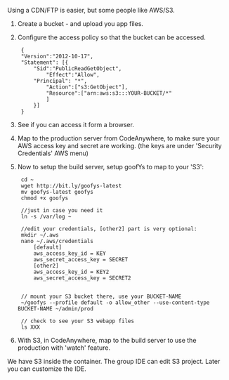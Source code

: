 

Using a CDN/FTP is easier, but some people like AWS/S3.

1. Create a bucket - and upload you app files.

2. Configure the access policy so that the bucket can be accessed.


		{
		"Version":"2012-10-17",
		"Statement": [{
			"Sid":"PublicReadGetObject",
				"Effect":"Allow",
			"Principal": "*",
				"Action":["s3:GetObject"],
				"Resource":["arn:aws:s3:::YOUR-BUCKET/*"
				]
			}]
		}

3. See if you can access it form a browser.

4. Map to the production server from CodeAnywhere, to make sure your AWS access key and secret are working. (the keys are under 'Security Credentials' AWS menu)

3. Now to setup the build server, setup goofYs to map to your 'S3':

		cd ~
		wget http://bit.ly/goofys-latest
		mv goofys-latest goofys
		chmod +x goofys

		//just in case you need it
		ln -s /var/log ~

		//edit your credentials, [other2] part is very optional:
		mkdir ~/.aws
		nano ~/.aws/credentials
			[default]
			aws_access_key_id = KEY
			aws_secret_access_key = SECRET
			[other2]
			aws_access_key_id = KEY2
			aws_secret_access_key = SECRET2


		// mount your S3 bucket there, use your BUCKET-NAME
		~/goofys --profile default -o allow_other --use-content-type BUCKET-NAME ~/admin/prod

		// check to see your S3 webapp files
		ls XXX

4. With S3, in CodeAnywhere, map to the build server to use the production with 'watch' feature.

 We have S3 inside the container. The group IDE can edit S3 project. Later you can customize the IDE.


